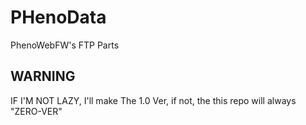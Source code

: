 # PHenoData
PhenoWebFW's FTP Parts

## WARNING
IF I'M NOT LAZY, I'll make The 1.0 Ver, if not, the this repo will always "ZERO-VER"
